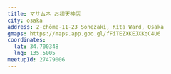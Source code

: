 ```yaml
---
title: マサムネ お初天神店
city: osaka
address: 2-chōme-11-23 Sonezaki, Kita Ward, Osaka
gmaps: https://maps.app.goo.gl/fFiTEZXKEJXKqC4U6
coordinates:
  lat: 34.700348
  lng: 135.5005
meetupId: 27479006
---
```



